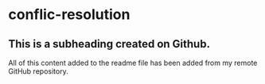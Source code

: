 # conflic-resolution

## This is a subheading created on Github.

All of this content added to the readme file has been added from my remote GitHub repository.
